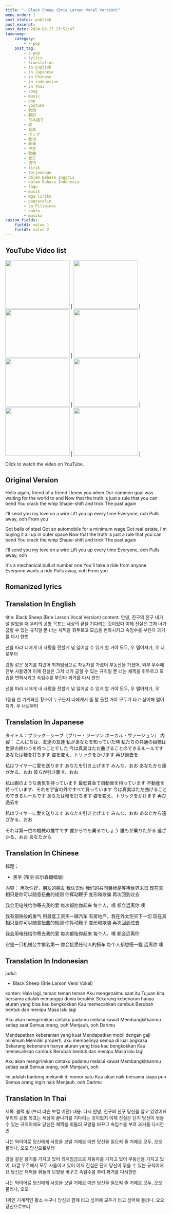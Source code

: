 ```yaml
---
title: "- Black Sheep (Brie Larson Vocal Version)"
menu_order: 1
post_status: publish
post_excerpt: 
post_date: 2024-02-23 23:52:47
taxonomy:
    category:
        - k-pop
    post_tag:
        - k-pop
        - lylics
        - translation
        - in English
        - in Japanese
        - in Chinese
        - in indonesian
        - in Thai
        - song
        - music
        - pop
        - youtube
        - 歌詞
        - 翻訳
        - 日本語で
        - 歌
        - 音楽
        - ポップ
        - 歌词
        - 翻译
        - 中文
        - 歌曲
        - 音乐
        - 流行
        - lirik
        - terjemahan
        - dalam Bahasa Inggris
        - dalam Bahasa Indonesia
        - lagu
        - musik
        - mga liriko
        - pagsasalin
        - sa Pilipinas
        - kanta
        - musika
custom_fields:
    field1: value 1
    field2: value 2
---
```


## YouTube Video list
 [<img src='http://img.youtube.com/vi/1xcSDYy3Dl4/0.jpg' width='200' height='150'>](https://youtu.be/1xcSDYy3Dl4) | [<img src='http://img.youtube.com/vi/xdy1s4pT_vg/0.jpg' width='200' height='150'>](https://youtu.be/xdy1s4pT_vg) | [<img src='http://img.youtube.com/vi/e2gUgVH5qRo/0.jpg' width='200' height='150'>](https://youtu.be/e2gUgVH5qRo) | [<img src='http://img.youtube.com/vi/pQ91nArSjOg/0.jpg' width='200' height='150'>](https://youtu.be/pQ91nArSjOg) | [<img src='http://img.youtube.com/vi/rsiLzI_JFoQ/0.jpg' width='200' height='150'>](https://youtu.be/rsiLzI_JFoQ) |
 [<img src='http://img.youtube.com/vi/ArkDWrHmmXI/0.jpg' width='200' height='150'>](https://youtu.be/ArkDWrHmmXI) | [<img src='http://img.youtube.com/vi/f-H9bbi0Vyw/0.jpg' width='200' height='150'>](https://youtu.be/f-H9bbi0Vyw) | [<img src='http://img.youtube.com/vi/ApwIsf5K4QI/0.jpg' width='200' height='150'>](https://youtu.be/ApwIsf5K4QI) |

Click to watch the video on YouTube.
## Original Version
Hello again, friend of a friend
I knew you when
Our common goal was waiting for the world to end
Now that the truth is just a rule that you can bend
You crack the whip
Shape-shift and trick
The past again

I'll send you my love on a wire
Lift you up every time
Everyone, ooh
Pulls away, ooh
From you

Got balls of steel
Got an automobile for a minimum wage
Got real estate, I'm buying it all up in outer space
Now that the truth is just a rule that you can bend
You crack the whip
Shape-shift and trick
The past again

I'll send you my love on a wire
Lift you up every time
Everyone, ooh
Pulls away, ooh

It's a mechanical bull at number one
You'll take a ride from anyone
Everyone wants a ride
Pulls away, ooh
From you

## Romanized lyrics

## Translation In English
title: Black Sheep (Brie Larson Vocal Version)
content:
안녕, 친구의 친구
내가 널 알았을 때
우리의 공통 목표는 세상의 끝을 기다리는 것이었다
이제 진실은 그저 너가 굽힐 수 있는 규칙일 뿐
너는 채찍을 휘두르고
모습을 변화시키고 속임수를 부린다
과거를 다시 한번

선을 따라 너에게 내 사랑을 전할게
널 일어설 수 있게 할 거야
모두, 우
멀어져가, 우
너로부터

강철 같은 용기를 지녔어
최저임금으로 자동차를 가졌어
부동산을 가졌어, 외부 우주에 전부 사들였어
이제 진실은 그저 너가 굽힐 수 있는 규칙일 뿐
너는 채찍을 휘두르고
모습을 변화시키고 속임수를 부린다
과거를 다시 한번

선을 따라 너에게 내 사랑을 전할게
널 일어설 수 있게 할 거야
모두, 우
멀어져가, 우

1등을 한 기계화된 황소야
누구든지 너에게서 좀 탈 출할 거야
모두가 타고 싶어해
멀어져가, 우
너로부터
## Translation In Japanese
タイトル：ブラック・シープ（ブリー・ラーソン ボーカル・ヴァージョン）
内容：
こんにちは、友達の友達
私があなたを知っていた時
私たちの共通の目標は世界の終わりを待つことでした
今は真実はただ曲げることのできるルールです
あなたは鞭を打ちます
姿を変え、トリックをかけます
再び過去を

私はワイヤーに愛を送ります
あなたを引き上げます
みんな、おお
あなたから遠ざかる、おお
彼らが引き離す、おお

私は鋼のような勇気を持っています
最低賃金で自動車を持っています
不動産を持っています、それを宇宙の外ですべて買っています
今は真実はただ曲げることのできるルールです
あなたは鞭を打ちます
姿を変え、トリックをかけます
再び過去を

私はワイヤーに愛を送ります
あなたを引き上げます
みんな、おお
あなたから遠ざかる、おお

それは第一位の機械の雄牛です
誰からでも乗るでしょう
誰もが乗りたがる
遠ざかる、おお
あなたから
## Translation In Chinese
标题：
- 黑羊 (布丽·拉尔森翻唱版)

内容：
再次你好，朋友的朋友
我认识你
我们的共同目标是等待世界末日
现在真相只是你可以随意扭曲的规则
你挥动鞭子
变形和欺骗
再次回到过去

我会用电线给你寄去我的爱
每次都抬你起来
每个人，噢
都会远离你
噢

我有钢铁般的勇气
用最低工资买一辆汽车
有房地产，我在外太空买下一切
现在真相只是你可以随意扭曲的规则
你挥动鞭子
变形和欺骗
再次回到过去

我会用电线给你寄去我的爱
每次都抬你起来
每个人，噢
都会远离你

它是一只机械公牛排名第一
你会接受任何人的搭车
每个人都想搭一程
远离你
噢
## Translation In Indonesian
judul:  
- Black Sheep (Brie Larson Versi Vokal)

konten: 
Halo lagi, teman teman teman
Aku mengenalmu saat itu
Tujuan kita bersama adalah menunggu dunia berakhir
Sekarang kebenaran hanya aturan yang bisa kau bengkokkan
Kau memecahkan cambuk
Berubah bentuk dan menipu
Masa lalu lagi

Aku akan mengirimkan cintaku padamu melalui kawat
Membangkitkanmu setiap saat
Semua orang, ooh
Menjauh, ooh
Darimu

Mendapatkan keberanian yang kuat
Mendapatkan mobil dengan gaji minimum
Memiliki properti, aku membelinya semua di luar angkasa
Sekarang kebenaran hanya aturan yang bisa kau bengkokkan
Kau memecahkan cambuk
Berubah bentuk dan menipu
Masa lalu lagi

Aku akan mengirimkan cintaku padamu melalui kawat
Membangkitkanmu setiap saat
Semua orang, ooh
Menjauh, ooh

Ini adalah banteng mekanik di nomor satu
Kau akan naik bersama siapa pun
Semua orang ingin naik
Menjauh, ooh
Darimu
## Translation In Thai
제목: 블랙 쉽 (브리 라슨 보컬 버전)
내용:
다시 안녕, 친구의 친구
당신을 알고 있었어요
우리의 공통 목표는 세상이 끝나기를 기다리는 것이었지
이제 진실은 단지 당신이 꺾을 수 있는 규칙이에요
당신은 채찍을 휘둘러
모양을 바꾸고 속임수를 부려
과거를 다시한번

나는 와이어로 당신에게 사랑을 보낼 거에요
매번 당신을 일으켜 줄 거에요
모두, 오오
물러나, 오오
당신으로부터

강철 같은 용기를 가지고 있어
최저임금으로 자동차를 가지고 있어
부동산을 가지고 있어, 바깥 우주에서 모두 사들이고 있어
이제 진실은 단지 당신이 꺾을 수 있는 규칙이에요
당신은 채찍을 휘둘러
모양을 바꾸고 속임수를 부려
과거를 다시한번

나는 와이어로 당신에게 사랑을 보낼 거에요
매번 당신을 일으켜 줄 거에요
모두, 오오
물러나, 오오

1위인 기계적인 황소
누구나 당신과 함께 타고 싶어해
모두가 타고 싶어해
물러나, 오오
당신으로부터

